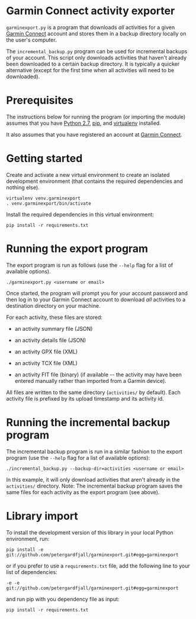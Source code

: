 Garmin Connect activity exporter
================================
``garminexport.py`` is a program that downloads *all* 
activities for a given [Garmin Connect](http://connect.garmin.com/) 
account and stores them in a backup directory locally on the user's 
computer.

The ``incremental_backup.py`` program can be used for incremental backups
 of your account. This script only downloads
activities that haven't already been downloaded to a certain backup directory.
It is typically a quicker alternative (except for the first time when all
activities will need to be downloaded).


Prerequisites
=============
The instructions below for running the program (or importing the module)
assumes that you have [Python 2.7](https://www.python.org/download/releases/2.7/),
[pip](http://pip.readthedocs.org/en/latest/installing.html), and [virtualenv](http://virtualenv.readthedocs.org/en/latest/virtualenv.html#installation) installed.

It also assumes that you have registered an account at 
[Garmin Connect](http://connect.garmin.com/).


Getting started
===============
Create and activate a new virtual environment to create an isolated development
environment (that contains the required dependencies and nothing else).

    virtualenv venv.garminexport
    . venv.garminexport/bin/activate

Install the required dependencies in this virtual environment:

    pip install -r requirements.txt


Running the export program
==========================
The export program is run as follows (use the ``--help`` flag for a list of
available options).

    ./garminexport.py <username or email>

Once started, the program will prompt you for your account password and then
log in to your Garmin Connect account to download *all* activities to a 
destination directory on your machine.

For each activity, these files are stored: 

  -   an activity summary file (JSON)
    
  -   an activity details file (JSON)

  -   an activity GPX file (XML)

  -   an activity TCX file (XML)

  -   an activity FIT file (binary) (if available -- the activity may have
      been entered manually rather than imported from a Garmin device).

All files are written to the same directory (``activities/`` by default).
Each activity file is prefixed by its upload timestamp and its 
activity id.


Running the incremental backup program
======================================
The incremental backup program is run in a similar fashion to the export 
program (use the ``--help`` flag for a list of available options):

    ./incremental_backup.py --backup-dir=activities <username or email>

In this example, it will only download activities that aren't already in
the ``activities/`` directory. Note: The incremental backup program saves
the same files for each activity as the export program (see above).


Library import
==============
To install the development version of this library in your local Python 
environment, run:

  `pip install -e git://github.com/petergardfjall/garminexport.git#egg=garminexport`

or if you prefer to use a `requirements.txt` file, add the following line
to your list of dependencies:

  `-e -e git://github.com/petergardfjall/garminexport.git#egg=garminexport`

and run pip with you dependency file as input:

  `pip install -r requirements.txt`
